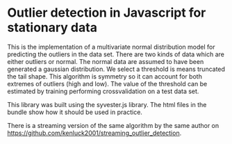 Outlier detection in Javascript for stationary data
====================================================

This is the implementation of a multivariate normal distribution model for
predicting the outliers in the data set. There are two kinds of data which are either outliers or normal. The normal data are assumed to have been generated a gaussian distribution. We select a threshold is means truncated the tail shape. This algorithm is symmetry so it can account for both extremes of outliers (high and low). The value of the threshold can be estimated by training performing crossvalidation on a test data set.

This library was built using the syvester.js library. The html files in the bundle show how it should be used in practice.

There is a streaming version of the same algorithm by the same author on https://github.com/kenluck2001/streaming_outlier_detection.

